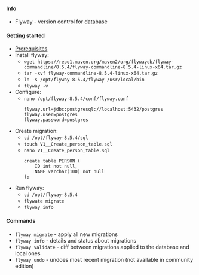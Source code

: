 #### Info
* Flyway - version control for database

#### Getting started
* [Prerequisites](../postgresql/postgresql.md)
* Install flyway:
    * `wget https://repo1.maven.org/maven2/org/flywaydb/flyway-commandline/8.5.4/flyway-commandline-8.5.4-linux-x64.tar.gz`
    * `tar -xvf flyway-commandline-8.5.4-linux-x64.tar.gz`
    * `ln -s /opt/flyway-8.5.4/flyway /usr/local/bin`
    * `flyway -v`
* Configure:
    * `nano /opt/flyway-8.5.4/conf/flyway.conf`
        ```
        flyway.url=jdbc:postgresql://localhost:5432/postgres
        flyway.user=postgres
        flyway.password=postgres
        ```
* Create migration:
    * `cd /opt/flyway-8.5.4/sql`
    * `touch V1__Create_person_table.sql`
    * `nano V1__Create_person_table.sql`
        ```
        create table PERSON (
            ID int not null,
            NAME varchar(100) not null
        );
        ```
* Run flyway:
    * `cd /opt/flyway-8.5.4`
    * `flywate migrate`
    * `flyway info`

#### Commands
* `flyway migrate` - apply all new migrations
* `flyway info` - details and status about migrations 
* `flyway validate` - diff between migrations applied to the database and local ones
* `flyway undo` - undoes most recent migration (not available in community edition)
